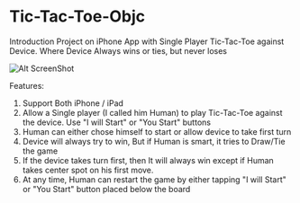 # Tic-Tac-Toe-Objc
Introduction Project on iPhone App with Single Player Tic-Tac-Toe against Device. Where Device Always wins or ties, but never loses

![Alt ScreenShot](TicTacToe.png=100x)

Features:

1. Support Both iPhone / iPad
2. Allow a Single player (I called him Human) to play Tic-Tac-Toe against the device. Use "I will Start" or "You Start" buttons
3. Human can either chose himself  to start or allow device to take first turn
4. Device will always try to win, But if Human is smart, it tries to Draw/Tie the game
5. If the device takes turn first, then It will always win except if Human takes center spot on his first move.
6. At any time, Human can restart the game by either tapping "I will Start" or "You Start" button placed below the board
